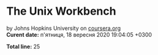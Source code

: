 # The Unix Workbench
by Johns Hopkins University on [coursera.org](https://www.coursera.org/)  
**Curent date:** 
п'ятниця, 18 вересня 2020 19:04:05 +0300
  
**Total line:** 
25
